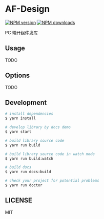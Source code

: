 # AF-Design

[![NPM version](https://img.shields.io/npm/v/AF-Design.svg?style=flat)](https://npmjs.org/package/AF-Design)
[![NPM downloads](http://img.shields.io/npm/dm/AF-Design.svg?style=flat)](https://npmjs.org/package/AF-Design)

PC 端开组件发库

## Usage

TODO

## Options

TODO

## Development

```bash
# install dependencies
$ yarn install

# develop library by docs demo
$ yarn start

# build library source code
$ yarn run build

# build library source code in watch mode
$ yarn run build:watch

# build docs
$ yarn run docs:build

# check your project for potential problems
$ yarn run doctor
```

## LICENSE

MIT
